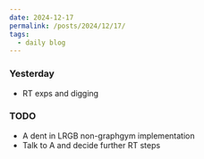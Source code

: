 ```yaml
---
date: 2024-12-17
permalink: /posts/2024/12/17/
tags:
  - daily blog
---
```


### Yesterday
- RT exps and digging

### TODO
- A dent in LRGB non-graphgym implementation
- Talk to A and decide further RT steps

